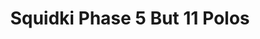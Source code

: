 ---
slug: squidki-phase-5-but-11-polos
title: Squidki Phase 5 But 11 Polos
description: "Squidki Phase 5 But 11 Polos is an exciting online game. Play for free directly in your browser!"
icon: /images/new_mods/Sprunki Phase 5 But 11 Polos.png
url: https://wowtbc.net/sprunkin/phase5-11slots/index.html
previewImage: /images/new_mods/Sprunki Phase 5 But 11 Polos.png
type: new mods

# SEO配置
seo:
  title: "Squidki Phase 5 But 11 Polos - Play Free Online Game | Fun Browser Games"
  description: "Squidki Phase 5 But 11 Polos - Play this fun online game for free in your browser. No download required!"
  ogImage: "/images/new_mods/Sprunki Phase 5 But 11 Polos.png"
  keywords: "squidki-phase-5-but-11-polos, online game, browser game, free game, new mods game, play online"

videoUrls:
  - https://www.youtube.com/embed/example1
  - https://www.youtube.com/embed/example2

whyPlay:
  title: "Why Play Squidki Phase 5 But 11 Polos?"
  items:
    - "Immersive Gameplay: Squidki Phase 5 But 11 Polos offers an engaging and immersive gaming experience that will keep you entertained for hours"
    - "Challenging Levels: Test your skills with increasingly difficult challenges and obstacles"
    - "Beautiful Graphics: Enjoy stunning visuals and smooth animations that bring the game world to life"
    - "Regular Updates: New content and features are added regularly to keep the game fresh and exciting"
    - "Free to Play: Experience all the fun without spending a penny"
    - "Community Features: Connect with other players, share strategies, and compete for high scores"
    - "Cross-Platform: Play on any device with a web browser, no downloads required"

features:
  title: "Key Features of Squidki Phase 5 But 11 Polos"
  image: "/images/new_mods/Sprunki Phase 5 But 11 Polos.png"
  items:
    - "Intuitive Controls: Easy to learn controls make Squidki Phase 5 But 11 Polos accessible for players of all skill levels"
    - "Multiple Game Modes: Enjoy various gameplay options that provide different challenges and experiences"
    - "Character Customization: Personalize your gaming experience with unique characters and items"
    - "Achievement System: Complete special tasks to earn rewards and recognition"
    - "Leaderboards: Compete with players worldwide and see who can achieve the highest scores"

characteristics:
  title: "Game Characteristics"
  image: "/images/new_mods/Sprunki Phase 5 But 11 Polos.png"
  items:
    - "Genre: New mods game with elements of strategy and skill"
    - "Difficulty: Suitable for both casual gamers and those seeking a challenge"
    - "Play Time: Quick sessions or extended gameplay, depending on your preference"
    - "Art Style: Vibrant and engaging visuals that enhance the gaming experience"
    - "Sound Design: Immersive audio that complements the gameplay perfectly"

info: "Squidki Phase 5 But 11 Polos is an exciting online game that offers players a unique and engaging gaming experience. With its intuitive controls, stunning visuals, and challenging gameplay, Squidki Phase 5 But 11 Polos provides hours of entertainment for players of all ages and skill levels. Whether you're looking for a quick gaming session during a break or an extended play session, Squidki Phase 5 But 11 Polos delivers an immersive experience that will keep you coming back for more. The game features multiple levels of increasing difficulty, ensuring that players are constantly challenged as they progress. With regular updates adding new content and features, Squidki Phase 5 But 11 Polos remains fresh and exciting, providing endless entertainment options for its growing community of players."

howToPlayIntro: "Welcome to Squidki Phase 5 But 11 Polos! This guide will walk you through the basics and help you master the game. Whether you're a beginner or looking to improve your skills, these tips and instructions will enhance your gaming experience."

howToPlaySteps:
  - title: "Getting Started"
    description: "Begin your Squidki Phase 5 But 11 Polos adventure by familiarizing yourself with the controls. Use your keyboard or mouse to navigate through the game interface. The tutorial will guide you through the basic mechanics and help you understand the objectives."
  - title: "Understanding the Objectives"
    description: "In Squidki Phase 5 But 11 Polos, your main goal is to progress through levels by completing specific objectives. Each level presents unique challenges that require different strategies and approaches."
  - title: "Mastering the Controls"
    description: "Practice using the controls to improve your precision and reaction time. Squidki Phase 5 But 11 Polos requires quick reflexes and strategic thinking to overcome obstacles and defeat opponents."
  - title: "Utilizing Power-ups"
    description: "Collect power-ups throughout the game to enhance your abilities and overcome difficult challenges. Each power-up offers unique advantages that can be crucial for success."
  - title: "Developing Strategies"
    description: "As you progress in Squidki Phase 5 But 11 Polos, develop effective strategies for different scenarios. Analyze patterns, anticipate challenges, and adapt your approach to maximize your performance."

faq:
  title: "Frequently Asked Questions about Squidki Phase 5 But 11 Polos"
  items:
    - question: "Is Squidki Phase 5 But 11 Polos free to play?"
      answer: "Yes, Squidki Phase 5 But 11 Polos is completely free to play directly in your web browser. No downloads or purchases are required to enjoy the full game experience."
    - question: "Can I play Squidki Phase 5 But 11 Polos on mobile devices?"
      answer: "Yes, Squidki Phase 5 But 11 Polos is optimized for both desktop and mobile play. You can enjoy the game on any device with a web browser and internet connection."
    - question: "Are there any in-game purchases?"
      answer: "While Squidki Phase 5 But 11 Polos is free to play, there may be optional in-game purchases available for cosmetic items or additional features that don't affect core gameplay."
    - question: "How often is Squidki Phase 5 But 11 Polos updated?"
      answer: "The developers regularly update Squidki Phase 5 But 11 Polos with new content, features, and improvements based on player feedback and game performance."
    - question: "Can I play Squidki Phase 5 But 11 Polos offline?"
      answer: "Currently, Squidki Phase 5 But 11 Polos requires an internet connection to play as it's a browser-based online game."
    - question: "Is Squidki Phase 5 But 11 Polos suitable for children?"
      answer: "Yes, Squidki Phase 5 But 11 Polos is designed to be family-friendly and suitable for players of all ages."
    - question: "How do I report bugs or issues?"
      answer: "If you encounter any problems while playing Squidki Phase 5 But 11 Polos, you can report them through the game's support page or contact the developers directly through their website."
    - question: "Still Have Questions?"
      answer: "If you have additional questions about Squidki Phase 5 But 11 Polos that aren't covered in this FAQ, please visit our support center or contact our customer service team for assistance."
---